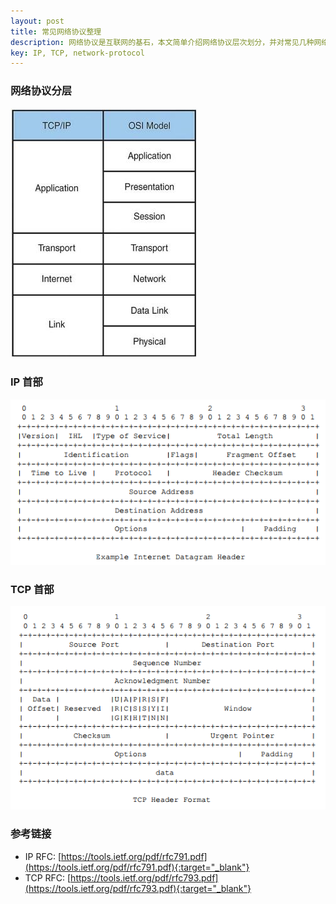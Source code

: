 ```yaml
---
layout: post
title: 常见网络协议整理
description: 网络协议是互联网的基石，本文简单介绍网络协议层次划分，并对常见几种网络协议进行整理总结。
key: IP, TCP, network-protocol
---
```


### 网络协议分层
![network-layers](/images/network-protocol/network-layers.jpg)

### IP 首部
![TP-header-format](/images/network-protocol/ip.png)

### TCP 首部
![TCP-header-format](/images/network-protocol/tcp.png)

### 参考链接
- IP RFC: [https://tools.ietf.org/pdf/rfc791.pdf](https://tools.ietf.org/pdf/rfc791.pdf){:target="_blank"}
- TCP RFC: [https://tools.ietf.org/pdf/rfc793.pdf](https://tools.ietf.org/pdf/rfc793.pdf){:target="_blank"}